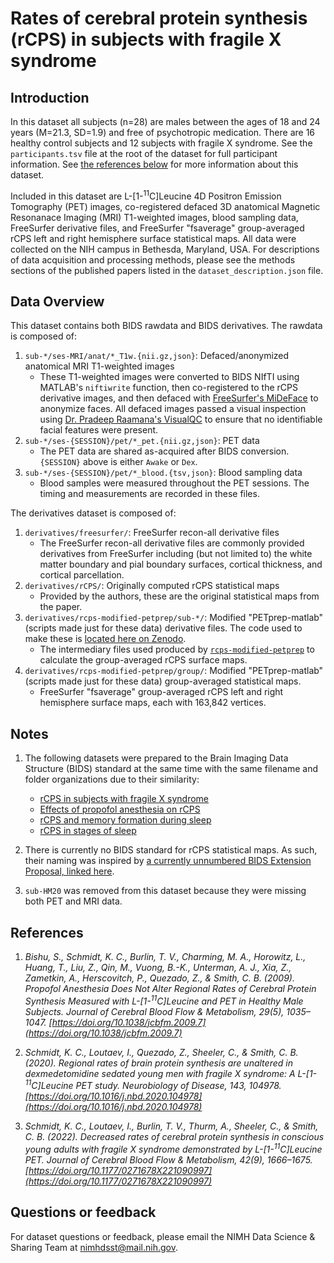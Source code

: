 # Rates of cerebral protein synthesis (rCPS) in subjects with fragile X syndrome

## Introduction

In this dataset all subjects (n=28) are males between the ages of 18 and 24 years (M=21.3, SD=1.9) and free of psychotropic medication. There are 16 healthy control subjects and 12 subjects with fragile X syndrome. See the `participants.tsv` file at the root of the dataset for full participant information. See [the references below](#references) for more information about this dataset.

Included in this dataset are L-[1-<sup>11</sup>C]Leucine 4D Positron Emission Tomography (PET) images, co-registered defaced 3D anatomical Magnetic Resonanace Imaging (MRI) T1-weighted images, blood sampling data, FreeSurfer derivative files, and FreeSurfer "fsaverage" group-averaged rCPS left and right hemisphere surface statistical maps. All data were collected on the NIH campus in Bethesda, Maryland, USA. For descriptions of data acquisition and processing methods, please see the methods sections of the published papers listed in the `dataset_description.json` file.

## Data Overview

This dataset contains both BIDS rawdata and BIDS derivatives. The rawdata is composed of:

1. `sub-*/ses-MRI/anat/*_T1w.{nii.gz,json}`: Defaced/anonymized anatomical MRI T1-weighted images
    - These T1-weighted images were converted to BIDS NIfTI using MATLAB's `niftiwrite` function, then co-registered to the rCPS derivative images, and then defaced with [FreeSurfer's MiDeFace](https://surfer.nmr.mgh.harvard.edu/fswiki/MiDeFace) to anonymize faces. All defaced images passed a visual inspection using [Dr. Pradeep Raamana's VisualQC](https://github.com/raamana/visualqc) to ensure that no identifiable facial features were present.
2. `sub-*/ses-{SESSION}/pet/*_pet.{nii.gz,json}`: PET data
    - The PET data are shared as-acquired after BIDS conversion. `{SESSION}` above is either `Awake` or `Dex`.
3. `sub-*/ses-{SESSION}/pet/*_blood.{tsv,json}`: Blood sampling data
    - Blood samples were measured throughout the PET sessions. The timing and measurements are recorded in these files.

The derivatives dataset is composed of:

1. `derivatives/freesurfer/`: FreeSurfer recon-all derivative files
    - The FreeSurfer recon-all derivative files are commonly provided derivatives from FreeSurfer including (but not limited to) the white matter boundary and pial boundary surfaces, cortical thickness, and cortical parcellation.
2. `derivatives/rCPS/`: Originally computed rCPS statistical maps
    - Provided by the authors, these are the original statistical maps from the paper.
3. `derivatives/rcps-modified-petprep/sub-*/`: Modified "PETprep-matlab" (scripts made just for these data) derivative files. The code used to make these is [located here on Zenodo](https://doi.org/10.5281/zenodo.7768340).
    - The intermediary files used produced by [`rcps-modified-petprep`](https://doi.org/10.5281/zenodo.7768340) to calculate the group-averaged rCPS surface maps.
4. `derivatives/rcps-modified-petprep/group/`: Modified "PETprep-matlab" (scripts made just for these data) group-averaged statistical maps.
    - FreeSurfer "fsaverage" group-averaged rCPS left and right hemisphere surface maps, each with 163,842 vertices.

## Notes

1. The following datasets were prepared to the Brain Imaging Data Structure (BIDS) standard at the same time with the same filename and folder organizations due to their similarity:

    - [rCPS in subjects with fragile X syndrome](https://openneuro.org/datasets/ds004654)
    - [Effects of propofol anesthesia on rCPS](https://openneuro.org/datasets/ds004730)
    - [rCPS and memory formation during sleep](https://openneuro.org/datasets/ds004731)
    - [rCPS in stages of sleep](https://openneuro.org/datasets/ds004733)

2. There is currently no BIDS standard for rCPS statistical maps. As such, their naming was inspired by [a currently unnumbered BIDS Extension Proposal, linked here](https://docs.google.com/document/d/1KHzp-yk8KXvkUIhtN71WU0m4P4kKT9C1yvI-i9_kNeY/edit?usp=sharing).

3. `sub-HM20` was removed from this dataset because they were missing both PET and MRI data.

## References

1. *Bishu, S., Schmidt, K. C., Burlin, T. V., Charming, M. A., Horowitz, L., Huang, T., Liu, Z., Qin, M., Vuong, B.-K., Unterman, A. J., Xia, Z., Zametkin, A., Herscovitch, P., Quezado, Z., & Smith, C. B. (2009). Propofol Anesthesia Does Not Alter Regional Rates of Cerebral Protein Synthesis Measured with L-[1-<sup>11</sup>C]Leucine and PET in Healthy Male Subjects. Journal of Cerebral Blood Flow & Metabolism, 29(5), 1035–1047. [https://doi.org/10.1038/jcbfm.2009.7](https://doi.org/10.1038/jcbfm.2009.7)*

2. *Schmidt, K. C., Loutaev, I., Quezado, Z., Sheeler, C., & Smith, C. B. (2020). Regional rates of brain protein synthesis are unaltered in dexmedetomidine sedated young men with fragile X syndrome: A L-[1-<sup>11</sup>C]Leucine PET study. Neurobiology of Disease, 143, 104978. [https://doi.org/10.1016/j.nbd.2020.104978](https://doi.org/10.1016/j.nbd.2020.104978)*

3. *Schmidt, K. C., Loutaev, I., Burlin, T. V., Thurm, A., Sheeler, C., & Smith, C. B. (2022). Decreased rates of cerebral protein synthesis in conscious young adults with fragile X syndrome demonstrated by L-[1-<sup>11</sup>C]Leucine PET. Journal of Cerebral Blood Flow & Metabolism, 42(9), 1666–1675. [https://doi.org/10.1177/0271678X221090997](https://doi.org/10.1177/0271678X221090997)*

## Questions or feedback

For dataset questions or feedback, please email the NIMH Data Science & Sharing Team at [nimhdsst@mail.nih.gov](mailto:nimhdsst@mail.nih.gov).

